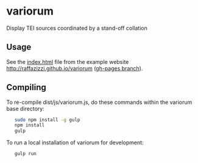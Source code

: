 # variorum
Display TEI sources coordinated by a stand-off collation


## Usage

See the [index.html](https://github.com/raffazizzi/variorum/blob/gh-pages/index.html) file from the example website http://raffazizzi.github.io/variorum ([gh-pages branch](https://github.com/raffazizzi/variorum/blob/gh-pages)).


## Compiling

To re-compile dist/js/variorum.js, do these commands within the variorum
base directory:

```bash
   sudo npm install -g gulp
   npm install
   gulp
```

To run a local installation of variorum for development:

```bash
   gulp run
```
